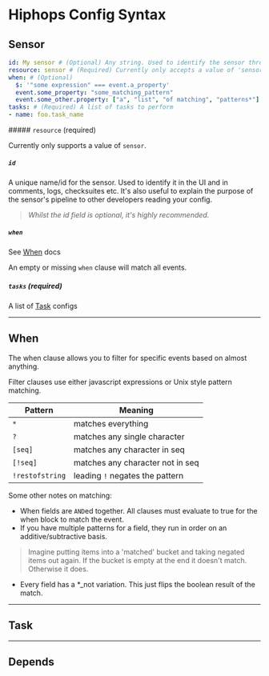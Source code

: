 # Hiphops Config Syntax

## Sensor

```yaml
id: My sensor # (Optional) Any string. Used to identify the sensor throughout the system
resource: sensor # (Required) Currently only accepts a value of 'sensor'
when: # (Optional)
  $: '"some expression" === event.a_property'
  event.some_property: "some_matching_pattern"
  event.some_other.property: ["a", "list", "of matching", "patterns*"]
tasks: # (Required) A list of tasks to perform
- name: foo.task_name
```

##### `resource` (required)

Currently only supports a value of `sensor`.

##### `id`

A unique name/id for the sensor. Used to identify it in the UI and in comments, logs, checksuites etc. It's also useful to explain the purpose of the sensor's pipeline to other developers reading your config.

> _Whilst the id field is optional, it's highly recommended._


##### `when`

See [When](#when-1) docs

An empty or missing `when` clause will match all events.


##### `tasks` (required)

A list of [Task](#task) configs

---

## When

The when clause allows you to filter for specific events based on almost anything.

Filter clauses use either javascript expressions or Unix style pattern matching.

|Pattern|Meaning|
|-------|-------|
|`*`|matches everything|
|`?`|matches any single character|
|`[seq]`|matches any character in seq|
|`[!seq]`|matches any character not in seq|
|`!restofstring`|leading `!` negates the pattern|

<!-- - `title` The title of the pull request
- `body` The pull request description
- `branch` The name of the target/base branch for the PR e.g. **main**
- `source_branch` The name of the head/source branch for the PR e.g. **feature/new-feature**
- `repo_name` The name of the target/base repo
- `source_repo_name` The name of the source repo
- `full_repo_name` The name of the target/base repo including the account/org name e.g. **hiphops-io/widgets**
- `full_source_repo_name` The name of the source repo including the account/org name
- `status` The status of the PR. Either `OPEN`, `CLOSED`, or `MERGED`
- `changed_filenames` A list of filenames changed in this PR
- `labels` A list of Hiphops generated labels applied to this PR. All possible labels are described [here](concepts.md#labels) -->


Some other notes on matching:

- When fields are `AND`ed together. All clauses must evaluate to true for the when block to match the event.
- If you have multiple patterns for a field, they run in order on an additive/subtractive basis.
> Imagine putting items into a 'matched' bucket and taking negated items out again. If the bucket is empty at the end it doesn't match. Otherwise it does.
- Every field has a *_not variation. This just flips the boolean result of the match.

---

## Task


---

## Depends
